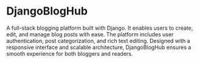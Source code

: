 # DjangoBlogHub
A full-stack blogging platform built with Django. It enables users to create, edit, and manage blog posts with ease. The platform includes user authentication, post categorization, and rich text editing. Designed with a responsive interface and scalable architecture, DjangoBlogHub ensures a smooth experience for both bloggers and readers.
